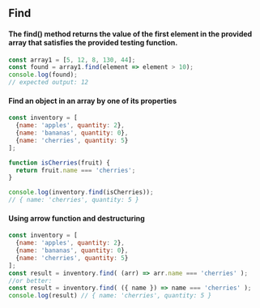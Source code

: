 ## Find

#### The find() method returns the value of the first element in the provided array that satisfies the provided testing function.

```js
const array1 = [5, 12, 8, 130, 44];
const found = array1.find(element => element > 10);
console.log(found);
// expected output: 12
```

#### Find an object in an array by one of its properties

```js
const inventory = [
  {name: 'apples', quantity: 2},
  {name: 'bananas', quantity: 0},
  {name: 'cherries', quantity: 5}
];

function isCherries(fruit) { 
  return fruit.name === 'cherries';
}

console.log(inventory.find(isCherries)); 
// { name: 'cherries', quantity: 5 }
```

#### Using arrow function and destructuring

```js
const inventory = [
  {name: 'apples', quantity: 2},
  {name: 'bananas', quantity: 0},
  {name: 'cherries', quantity: 5}
];
const result = inventory.find( (arr) => arr.name === 'cherries' );
//or better:
const result = inventory.find( ({ name }) => name === 'cherries' );
console.log(result) // { name: 'cherries', quantity: 5 }
```
